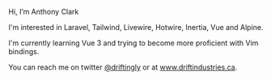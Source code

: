 Hi, I’m Anthony Clark

I'm interested in Laravel, Tailwind, Livewire, Hotwire, Inertia, Vue and Alpine.

I'm currently learning Vue 3 and trying to become more proficient with Vim bindings.

You can reach me on twitter [@driftingly](https://twitter.com/driftingly) or at www.driftindustries.ca.
